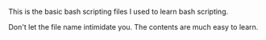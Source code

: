 This is the basic bash scripting files I used to learn bash scripting.

Don't let the file name intimidate you. The contents are much easy to learn.
